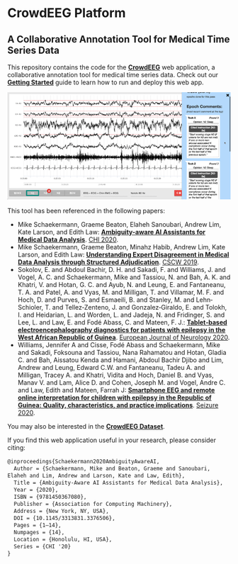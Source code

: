 # CrowdEEG Platform

## A Collaborative Annotation Tool for Medical Time Series Data

This repository contains the code for the **[CrowdEEG](http://crowdeeg.ca/)** web application, a collaborative annotation tool for medical time series data. Check out our **[Getting Started](docs/getting_started.md)** guide to learn how to run and deploy this web app.

![The CrowdEEG adjudication interface](docs/images/adjudication_ui.gif)

This tool has been referenced in the following papers:

* Mike Schaekermann, Graeme Beaton, Elaheh Sanoubari, Andrew Lim, Kate Larson, and Edith Law: **[Ambiguity-aware AI Assistants for Medical Data Analysis](https://dl.acm.org/doi/abs/10.1145/3313831.3376506)**. [CHI 2020](http://chi2020.acm.org/).
* Mike Schaekermann, Graeme Beaton, Minahz Habib, Andrew Lim, Kate Larson, and Edith Law: **[Understanding Expert Disagreement in Medical Data Analysis through Structured Adjudication](https://dl.acm.org/doi/10.1145/3359178)**. [CSCW 2019](http://chi2020.acm.org/).
* Sokolov, E. and Abdoul Bachir, D. H. and Sakadi, F. and Williams, J. and Vogel, A. C. and Schaekermann, Mike and Tassiou, N. and Bah, A. K. and Khatri, V. and Hotan, G. C. and Ayub, N. and Leung, E. and Fantaneanu, T. A. and Patel, A. and Vyas, M. and Milligan, T. and Villamar, M. F. and Hoch, D. and Purves, S. and Esmaeili, B. and Stanley, M. and Lehn‐Schioler, T. and Tellez‐Zenteno, J. and Gonzalez‐Giraldo, E. and Tolokh, I. and Heidarian, L. and Worden, L. and Jadeja, N. and Fridinger, S. and Lee, L. and Law, E. and Fodé Abass, C. and Mateen, F. J.: **[Tablet‐based electroencephalography diagnostics for patients with epilepsy in the West African Republic of Guinea](https://onlinelibrary.wiley.com/doi/abs/10.1111/ene.14291)**. [European Journal of Neurology 2020](https://onlinelibrary.wiley.com/journal/14681331).
* Williams, Jennifer A and Cisse, Fodé Abass and Schaekermann, Mike and Sakadi, Foksouna and Tassiou, Nana Rahamatou and Hotan, Gladia C. and Bah, Aissatou Kenda and Hamani, Abdoul Bachir Djibo and Lim, Andrew and Leung, Edward C.W. and Fantaneanu, Tadeu A. and Milligan, Tracey A. and Khatri, Vidita and Hoch, Daniel B. and Vyas, Manav V. and Lam, Alice D. and Cohen, Joseph M. and Vogel, Andre C. and Law, Edith and Mateen, Farrah J: **[Smartphone EEG and remote online interpretation for children with epilepsy in the Republic of Guinea: Quality, characteristics, and practice implications](https://linkinghub.elsevier.com/retrieve/pii/S1059131119302067)**. [Seizure 2020](https://www.journals.elsevier.com/seizure-european-journal-of-epilepsy).

You may also be interested in the **[CrowdEEG Dataset](https://github.com/crowdeeg/dataset)**.

If you find this web application useful in your research, please consider citing:

```
@inproceedings{Schaekermann2020AmbiguityAwareAI,
  Author = {Schaekermann, Mike and Beaton, Graeme and Sanoubari, Elaheh and Lim, Andrew and Larson, Kate and Law, Edith},
  Title = {Ambiguity-Aware AI Assistants for Medical Data Analysis},
  Year = {2020},
  ISBN = {9781450367080},
  Publisher = {Association for Computing Machinery},
  Address = {New York, NY, USA},
  DOI = {10.1145/3313831.3376506},
  Pages = {1–14},
  Numpages = {14},
  Location = {Honolulu, HI, USA},
  Series = {CHI '20}
}
```
